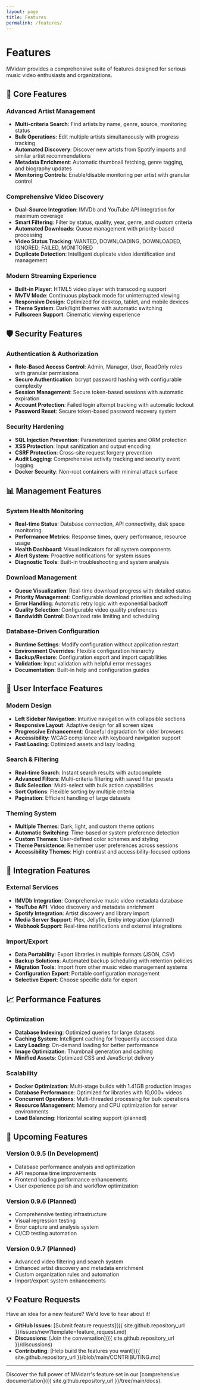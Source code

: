```yaml
---
layout: page
title: Features
permalink: /features/
---
```


# Features

MVidarr provides a comprehensive suite of features designed for serious music video enthusiasts and organizations.

## 🎯 Core Features

### Advanced Artist Management
- **Multi-criteria Search**: Find artists by name, genre, source, monitoring status
- **Bulk Operations**: Edit multiple artists simultaneously with progress tracking
- **Automated Discovery**: Discover new artists from Spotify imports and similar artist recommendations
- **Metadata Enrichment**: Automatic thumbnail fetching, genre tagging, and biography updates
- **Monitoring Controls**: Enable/disable monitoring per artist with granular control

### Comprehensive Video Discovery
- **Dual-Source Integration**: IMVDb and YouTube API integration for maximum coverage
- **Smart Filtering**: Filter by status, quality, year, genre, and custom criteria
- **Automated Downloads**: Queue management with priority-based processing
- **Video Status Tracking**: WANTED, DOWNLOADING, DOWNLOADED, IGNORED, FAILED, MONITORED
- **Duplicate Detection**: Intelligent duplicate video identification and management

### Modern Streaming Experience
- **Built-in Player**: HTML5 video player with transcoding support
- **MvTV Mode**: Continuous playback mode for uninterrupted viewing
- **Responsive Design**: Optimized for desktop, tablet, and mobile devices
- **Theme System**: Dark/light themes with automatic switching
- **Fullscreen Support**: Cinematic viewing experience

## 🛡️ Security Features

### Authentication & Authorization
- **Role-Based Access Control**: Admin, Manager, User, ReadOnly roles with granular permissions
- **Secure Authentication**: bcrypt password hashing with configurable complexity
- **Session Management**: Secure token-based sessions with automatic expiration
- **Account Protection**: Failed login attempt tracking with automatic lockout
- **Password Reset**: Secure token-based password recovery system

### Security Hardening
- **SQL Injection Prevention**: Parameterized queries and ORM protection
- **XSS Protection**: Input sanitization and output encoding
- **CSRF Protection**: Cross-site request forgery prevention
- **Audit Logging**: Comprehensive activity tracking and security event logging
- **Docker Security**: Non-root containers with minimal attack surface

## 📊 Management Features

### System Health Monitoring
- **Real-time Status**: Database connection, API connectivity, disk space monitoring
- **Performance Metrics**: Response times, query performance, resource usage
- **Health Dashboard**: Visual indicators for all system components
- **Alert System**: Proactive notifications for system issues
- **Diagnostic Tools**: Built-in troubleshooting and system analysis

### Download Management
- **Queue Visualization**: Real-time download progress with detailed status
- **Priority Management**: Configurable download priorities and scheduling
- **Error Handling**: Automatic retry logic with exponential backoff
- **Quality Selection**: Configurable video quality preferences
- **Bandwidth Control**: Download rate limiting and scheduling

### Database-Driven Configuration
- **Runtime Settings**: Modify configuration without application restart
- **Environment Overrides**: Flexible configuration hierarchy
- **Backup/Restore**: Configuration export and import capabilities
- **Validation**: Input validation with helpful error messages
- **Documentation**: Built-in help and configuration guides

## 🎨 User Interface Features

### Modern Design
- **Left Sidebar Navigation**: Intuitive navigation with collapsible sections
- **Responsive Layout**: Adaptive design for all screen sizes
- **Progressive Enhancement**: Graceful degradation for older browsers
- **Accessibility**: WCAG compliance with keyboard navigation support
- **Fast Loading**: Optimized assets and lazy loading

### Search & Filtering
- **Real-time Search**: Instant search results with autocomplete
- **Advanced Filters**: Multi-criteria filtering with saved filter presets
- **Bulk Selection**: Multi-select with bulk action capabilities
- **Sort Options**: Flexible sorting by multiple criteria
- **Pagination**: Efficient handling of large datasets

### Theming System
- **Multiple Themes**: Dark, light, and custom theme options
- **Automatic Switching**: Time-based or system preference detection
- **Custom Themes**: User-defined color schemes and styling
- **Theme Persistence**: Remember user preferences across sessions
- **Accessibility Themes**: High contrast and accessibility-focused options

## 🔧 Integration Features

### External Services
- **IMVDb Integration**: Comprehensive music video metadata database
- **YouTube API**: Video discovery and metadata enrichment
- **Spotify Integration**: Artist discovery and library import
- **Media Server Support**: Plex, Jellyfin, Emby integration (planned)
- **Webhook Support**: Real-time notifications and external integrations

### Import/Export
- **Data Portability**: Export libraries in multiple formats (JSON, CSV)
- **Backup Solutions**: Automated backup scheduling with retention policies
- **Migration Tools**: Import from other music video management systems
- **Configuration Export**: Portable configuration management
- **Selective Export**: Choose specific data for export

## 📈 Performance Features

### Optimization
- **Database Indexing**: Optimized queries for large datasets
- **Caching System**: Intelligent caching for frequently accessed data
- **Lazy Loading**: On-demand loading for better performance
- **Image Optimization**: Thumbnail generation and caching
- **Minified Assets**: Optimized CSS and JavaScript delivery

### Scalability
- **Docker Optimization**: Multi-stage builds with 1.41GB production images
- **Database Performance**: Optimized for libraries with 10,000+ videos
- **Concurrent Operations**: Multi-threaded processing for bulk operations
- **Resource Management**: Memory and CPU optimization for server environments
- **Load Balancing**: Horizontal scaling support (planned)

## 🚀 Upcoming Features

### Version 0.9.5 (In Development)
- Database performance analysis and optimization
- API response time improvements
- Frontend loading performance enhancements
- User experience polish and workflow optimization

### Version 0.9.6 (Planned)
- Comprehensive testing infrastructure
- Visual regression testing
- Error capture and analysis system
- CI/CD testing automation

### Version 0.9.7 (Planned)
- Advanced video filtering and search system
- Enhanced artist discovery and metadata enrichment
- Custom organization rules and automation
- Import/export system enhancements

## 💡 Feature Requests

Have an idea for a new feature? We'd love to hear about it!

- **GitHub Issues**: [Submit feature requests]({{ site.github.repository_url }}/issues/new?template=feature_request.md)
- **Discussions**: [Join the conversation]({{ site.github.repository_url }}/discussions)
- **Contributing**: [Help build the features you want]({{ site.github.repository_url }}/blob/main/CONTRIBUTING.md)

---

Discover the full power of MVidarr's feature set in our [comprehensive documentation]({{ site.github.repository_url }}/tree/main/docs).